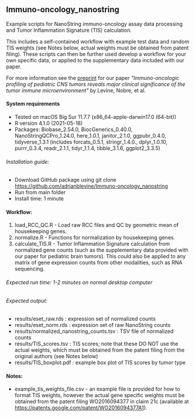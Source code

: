 ## Immuno-oncology_nanostring
Example scripts for NanoString immuno-oncology assay data processing and Tumor Inflammation Signature (TIS) calculation. 

This includes a self-contained workflow with example test data and random TIS weights (see Notes below, actual weights must be obtained from patent filing). These scripts can then be further used develop a workflow for your own specific data, or applied to the supplementary data included with our paper.

For more information see the [preprint](https://www.researchsquare.com/article/rs-2655807/v1) for our paper _"Immuno-oncologic profiling of pediatric CNS tumors reveals major clinical significance of the tumor immune microenvironment"_ by Levine, Nobre, et al.

#### System requirements
- Tested on macOS Big Sur 11.7.7 (x86_64-apple-darwin17.0 (64-bit))
- R version 4.1.0 (2021-05-18)
- Packages: Biobase_2.54.0, BiocGenerics_0.40.0, NanoStringQCPro_1.24.0, here_1.0.1, janitor_2.1.0,
ggpubr_0.4.0, tidyverse_1.3.1 (includes forcats_0.5.1, stringr_1.4.0., dplyr_1.0.10, purrr_0.3.4, readr_2.1.1, tidyr_1.1.4, tibble_3.1.6, ggplot2_3.3.5)

###### Installation guide: 
- Download GitHub package using git clone https://github.com/adrianblevine/Immuno-oncology_nanostring
- Run from main folder
- Install time: 1 minute


#### Workflow:
1. load\_RCC\_QC.R - Load raw RCC files and QC by geometric mean of housekeeping genes.  
2. normalize.R - Functions for normalization by housekeeping genes. 
3. calculate_TIS.R - Tumor Inflammation Signature calculation from normalized gene counts (such as the supplementary data provided with our paper for pediatric brain tumors). This could also be applied to any matrix of gene expression counts from other modalities, such as RNA sequencing.

###### Expected run time: 1-2 minutes on normal desktop computer

###### Expected output: 
- results/eset_raw.rds : expression set of normalized counts
- results/eset_norm.rds : expression set of raw NanoString counts
- results/normalized_nanostring_counts.tsv : TSV file of normalized counts
- results/TIS_scores.tsv : TIS scores; note that these DO NOT use the actual weights, which must be obtained from the patent filing from the original authors (see Notes below)
- results/TIS_boxplot.pdf : example box plot of TIS scores by tumor type


#### Notes:
- example_tis_weights_file.csv - an example file is provided for how to format TIS weights, however the actual gene specific weights must be obtained from the patent filing WO2016094377 in claim 21c  (available at https://patents.google.com/patent/WO2016094377A1).   
